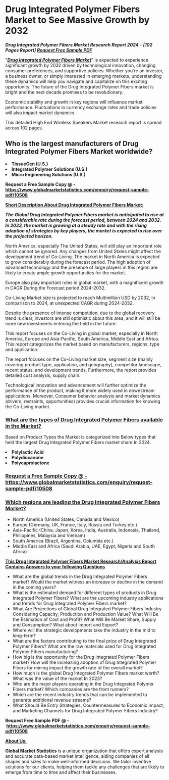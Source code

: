 <h1>Drug Integrated Polymer Fibers Market to See Massive Growth by 2032</h1><p><em><strong>Drug Integrated Polymer Fibers Market Research Report 2024</strong></em>&nbsp;-&nbsp;<em><strong>[102 Pages Report] </strong></em><em><strong><a href="https://www.globalmarketstatistics.com/enquiry/request-sample-pdf/10508">Request Free Sample PDF</a></strong></em></p><p>"<a style="font-style: italic; font-weight: bold;" href="https://www.globalmarketstatistics.com/market-reports/drug-integrated-polymer-fibers-market-10508">Drug Integrated Polymer Fibers Market</a>" is expected to experience significant growth by 2032 driven by technological innovation, changing consumer preferences, and supportive policies. Whether you're an investor, a business owner, or simply interested in emerging markets, understanding these dynamics will help you navigate and capitalize on this exciting opportunity. The future of the&nbsp;Drug Integrated Polymer Fibers market is bright and the next decade promises to be revolutionary.</p><p>Economic stability and growth in key regions will influence market performance. Fluctuations in currency exchange rates and trade policies will also impact market dynamics.</p><p>This detailed&nbsp;High End Wireless Speakers Market research report is spread across 102 pages.</p><h2><strong>Who is the largest manufacturers of Drug Integrated Polymer Fibers Market worldwide?</strong></h2><p><strong><li>TissueGen (U.S.)<li>Integrated Polymer Solutions (U.S.)<li>Micro Engineering Solutions (U.S.)</strong></p><p><strong>Request a Free Sample Copy @ - <a href="https://www.globalmarketstatistics.com/enquiry/request-sample-pdf/10508">https://www.globalmarketstatistics.com/enquiry/request-sample-pdf/10508</a></strong></p><p><strong><u>Short Description About Drug Integrated Polymer Fibers Market:</u></strong></p><p><strong><em>The Global Drug Integrated Polymer Fibers market is anticipated to rise at a considerable rate during the forecast period, between 2024 and 2032. In 2023, the market is growing at a steady rate and with the rising adoption of strategies by key players, the market is expected to rise over the projected horizon.</em></strong></p><p>North America, especially The United States, will still play an important role which cannot be ignored. Any changes from United States might affect the development trend of Co-Living. The market in North America is expected to grow considerably during the forecast period. The high adoption of advanced technology and the presence of large players in this region are likely to create ample growth opportunities for the market.</p><p>Europe also play important roles in global market, with a magnificent growth in CAGR During the Forecast period 2024-2032.</p><p>Co-Living Market size is projected to reach Multimillion USD by 2032, In comparison to 2024, at unexpected CAGR during 2024-2032.</p><p>Despite the presence of intense competition, due to the global recovery trend is clear, investors are still optimistic about this area, and it will still be more new investments entering the field in the future.</p><p>This report focuses on the Co-Living in global market, especially in North America, Europe and Asia-Pacific, South America, Middle East and Africa. This report categorizes the market based on manufacturers, regions, type and application.</p><p>The report focuses on the Co-Living market size, segment size (mainly covering product type, application, and geography), competitor landscape, recent status, and development trends. Furthermore, the report provides detailed cost analysis, supply chain.</p><p>Technological innovation and advancement will further optimize the performance of the product, making it more widely used in downstream applications. Moreover, Consumer behavior analysis and market dynamics (drivers, restraints, opportunities) provides crucial information for knowing the Co-Living market.</p><h3 class="rank-math-question "><span style="text-decoration: underline;">What are the types of Drug Integrated Polymer Fibers available in the Market?</span></h3><p>Based on Product Types the Market is categorized into Below types that held the largest Drug Integrated Polymer Fibers market share In 2024.</p><p><strong><li>Polylactic Acid<li>Polydioxanone<li>Polycaprolactone</strong></p><h3 class="rank-math-question "><span style="text-decoration: underline;">Request a Free Sample Copy @ - <a href="https://www.globalmarketstatistics.com/enquiry/request-sample-pdf/10508">https://www.globalmarketstatistics.com/enquiry/request-sample-pdf/10508</a></span></h3><h3 class="rank-math-question "><span style="text-decoration: underline;">Which regions are leading the Drug Integrated Polymer Fibers Market?</span></h3><ul><li>North America (United States, Canada and Mexico)</li><li>Europe (Germany, UK, France, Italy, Russia and Turkey etc.)</li><li>Asia-Pacific (China, Japan, Korea, India, Australia, Indonesia, Thailand, Philippines, Malaysia and Vietnam)</li><li>South America (Brazil, Argentina, Columbia etc.)</li><li>Middle East and Africa (Saudi Arabia, UAE, Egypt, Nigeria and South Africa)</li></ul><p><strong><u>This Drug Integrated Polymer Fibers Market Research/Analysis Report Contains Answers to your following Questions</u></strong></p><ul><li>What are the global trends in the Drug Integrated Polymer Fibers market? Would the market witness an increase or decline in the demand in the coming years?</li><li>What is the estimated demand for different types of products in Drug Integrated Polymer Fibers? What are the upcoming industry applications and trends for Drug Integrated Polymer Fibers market?</li><li>What Are Projections of Global Drug Integrated Polymer Fibers Industry Considering Capacity, Production and Production Value? What Will Be the Estimation of Cost and Profit? What Will Be Market Share, Supply and Consumption? What about Import and Export?</li><li>Where will the strategic developments take the industry in the mid to long-term?</li><li>What are the factors contributing to the final price of Drug Integrated Polymer Fibers? What are the raw materials used for Drug Integrated Polymer Fibers manufacturing?</li><li>How big is the opportunity for the Drug Integrated Polymer Fibers market? How will the increasing adoption of Drug Integrated Polymer Fibers for mining impact the growth rate of the overall market?</li><li>How much is the global Drug Integrated Polymer Fibers market worth? What was the value of the market In 2023?</li><li>Who are the major players operating in the Drug Integrated Polymer Fibers market? Which companies are the front runners?</li><li>Which are the recent industry trends that can be implemented to generate additional revenue streams?</li><li>What Should Be Entry Strategies, Countermeasures to Economic Impact, and Marketing Channels for Drug Integrated Polymer Fibers Industry?</li></ul><p><strong>Request Free Sample PDF @ -&nbsp;<a href="https://www.globalmarketstatistics.com/enquiry/request-sample-pdf/10508">https://www.globalmarketstatistics.com/enquiry/request-sample-pdf/10508</a></strong></p><p><strong><u>About Us:</u></strong></p><p><strong><a href="https://www.globalmarketstatistics.com/">Global Market Statistics</a></strong> is a unique organization that offers expert analysis and accurate data-based market intelligence, aiding companies of all shapes and sizes to make well-informed decisions. We tailor inventive solutions for our clients, helping them tackle any challenges that are likely to emerge from time to time and affect their businesses.</p>
